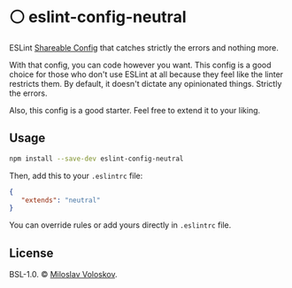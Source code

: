 # ⚪️ eslint-config-neutral

ESLint [Shareable Config](http://eslint.org/docs/developer-guide/shareable-configs) that catches strictly the errors and nothing more. 

With that config, you can code however you want. This config is a good choice for those who don't use ESLint at all because they feel like the linter restricts them. By default, it doesn't dictate any opinionated things. Strictly the errors.

Also, this config is a good starter. Feel free to extend it to your liking.

## Usage

```bash
npm install --save-dev eslint-config-neutral
```

Then, add this to your `.eslintrc` file:

```JSON
{
   "extends": "neutral"
}
```

You can override rules or add yours directly in `.eslintrc` file.

## License

BSL-1.0. © [Miloslav Voloskov](https://miloslav.website).
